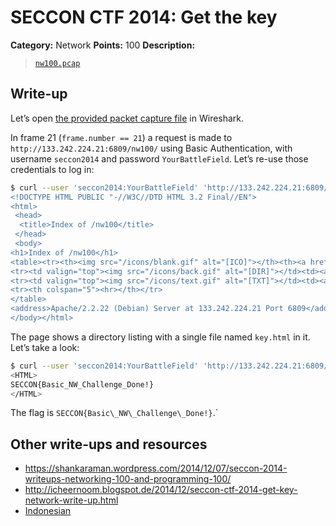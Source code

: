 # SECCON CTF 2014: Get the key

**Category:** Network
**Points:** 100
**Description:**

> [`nw100.pcap`](nw100.pcap)

## Write-up

Let’s open [the provided packet capture file](nw100.pcap) in Wireshark.

In frame 21 (`frame.number == 21`) a request is made to `http://133.242.224.21:6809/nw100/` using Basic Authentication, with username `seccon2014` and password `YourBattleField`. Let’s re-use those credentials to log in:

```bash
$ curl --user 'seccon2014:YourBattleField' 'http://133.242.224.21:6809/nw100/''
<!DOCTYPE HTML PUBLIC "-//W3C//DTD HTML 3.2 Final//EN">
<html>
 <head>
  <title>Index of /nw100</title>
 </head>
 <body>
<h1>Index of /nw100</h1>
<table><tr><th><img src="/icons/blank.gif" alt="[ICO]"></th><th><a href="?C=N;O=D">Name</a></th><th><a href="?C=M;O=A">Last modified</a></th><th><a href="?C=S;O=A">Size</a></th><th><a href="?C=D;O=A">Description</a></th></tr><tr><th colspan="5"><hr></th></tr>
<tr><td valign="top"><img src="/icons/back.gif" alt="[DIR]"></td><td><a href="/">Parent Directory</a></td><td>&nbsp;</td><td align="right">  - </td><td>&nbsp;</td></tr>
<tr><td valign="top"><img src="/icons/text.gif" alt="[TXT]"></td><td><a href="key.html">key.html</a></td><td align="right">29-Nov-2014 22:12  </td><td align="right"> 48 </td><td>&nbsp;</td></tr>
<tr><th colspan="5"><hr></th></tr>
</table>
<address>Apache/2.2.22 (Debian) Server at 133.242.224.21 Port 6809</address>
</body></html>
```

The page shows a directory listing with a single file named `key.html` in it. Let’s take a look:

```bash
$ curl --user 'seccon2014:YourBattleField' 'http://133.242.224.21:6809/nw100/key.html'
<HTML>
SECCON{Basic_NW_Challenge_Done!}
</HTML>
```

The flag is `SECCON{Basic\_NW\_Challenge\_Done!}`.`

## Other write-ups and resources

* <https://shankaraman.wordpress.com/2014/12/07/seccon-2014-writeups-networking-100-and-programming-100/>
* <http://icheernoom.blogspot.de/2014/12/seccon-ctf-2014-get-key-network-write-up.html>
* [Indonesian](http://www.hasnydes.us/2014/12/get-the-key-seccon-ctf-2014-100pts/)
